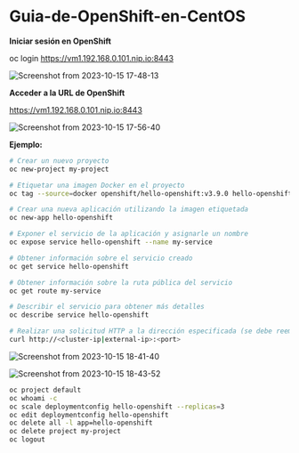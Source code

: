 # Guia-de-OpenShift-en-CentOS

**Iniciar sesión en OpenShift**

oc login https://vm1.192.168.0.101.nip.io:8443

![Screenshot from 2023-10-15 17-48-13](https://github.com/ogflobal/Guia-de-OpenShift-en-CentOS/assets/74718043/ee875b5f-cf68-472a-a13e-5da18f123a2e)

**Acceder a la URL de OpenShift**

https://vm1.192.168.0.101.nip.io:8443

![Screenshot from 2023-10-15 17-56-40](https://github.com/ogflobal/Guia-de-OpenShift-en-CentOS/assets/74718043/6ff4a811-6971-48ad-8a75-c318b9ac4f17)

**Ejemplo:**

```sh
# Crear un nuevo proyecto
oc new-project my-project

# Etiquetar una imagen Docker en el proyecto
oc tag --source=docker openshift/hello-openshift:v3.9.0 hello-openshift:latest

# Crear una nueva aplicación utilizando la imagen etiquetada
oc new-app hello-openshift

# Exponer el servicio de la aplicación y asignarle un nombre
oc expose service hello-openshift --name my-service

# Obtener información sobre el servicio creado
oc get service hello-openshift

# Obtener información sobre la ruta pública del servicio
oc get route my-service

# Describir el servicio para obtener más detalles
oc describe service hello-openshift

# Realizar una solicitud HTTP a la dirección especificada (se debe reemplazar <cluster-ip|external-ip> y <port> con valores reales)
curl http://<cluster-ip|external-ip>:<port>
```

![Screenshot from 2023-10-15 18-41-40](https://github.com/ogflobal/Guia-de-OpenShift-en-CentOS/assets/74718043/04de5554-f077-4d6d-be62-70c1b54be38f)

![Screenshot from 2023-10-15 18-43-52](https://github.com/ogflobal/Guia-de-OpenShift-en-CentOS/assets/74718043/7f112cd2-748d-4532-b1bc-c20e1a818a93)

```sh
oc project default
oc whoami -c
oc scale deploymentconfig hello-openshift --replicas=3
oc edit deploymentconfig hello-openshift
oc delete all -l app=hello-openshift
oc delete project my-project
oc logout
```
